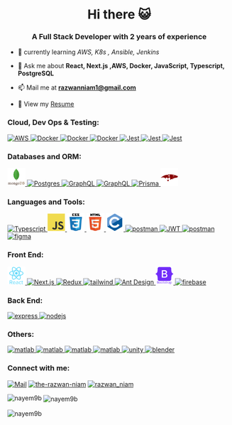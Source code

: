 <h1 align="center">Hi there 😺</h1>
<h3 align="center">A Full Stack Developer with 2 years of experience </h3>

- 🌱 currently learning _AWS, K8s , Ansible, Jenkins_

- 💬 Ask me about **React, Next.js ,AWS, Docker, JavaScript, Typescript, PostgreSQL**

- 📫 Mail me at **razwanniam1@gmail.com**

- 📄 View my [Resume](https://drive.google.com/file/d/1t0xLrT9RUPP_OCjL_f7T3BKv9gLIHGbl/view?usp=drive_link)

<h3 align="left">Cloud, Dev Ops & Testing:</h3>
<p align='left'>

  <a href="https://www.w3.org/html/" target="_blank" rel="noreferrer">
    <img
      src="https://w7.pngwing.com/pngs/862/624/png-transparent-aws-vector-brand-logos-icon.png"
      alt="AWS"
      width="40"
      height="40" />
  </a>
  <a href="https://www.w3.org/html/" target="_blank" rel="noreferrer">
    <img
      src="https://www.docker.com/wp-content/uploads/2022/03/vertical-logo-monochromatic.png"
      alt="Docker"
      width="40"
      height="40" />
  </a>
  <a href="https://www.w3.org/html/" target="_blank" rel="noreferrer">
    <img
      src="https://upload.wikimedia.org/wikipedia/commons/thumb/3/39/Kubernetes_logo_without_workmark.svg/2109px-Kubernetes_logo_without_workmark.svg.png"
      alt="Docker"
      width="40"
      height="40" />
  </a>
  <a href="https://www.w3.org/html/" target="_blank" rel="noreferrer">
    <img
      src="https://avatars.githubusercontent.com/u/1412239?s=280&v=4"
      alt="Docker"
      width="40"
      height="40" />
  </a>
    <a href="https://www.w3.org/html/" target="_blank" rel="noreferrer">
    <img
      src="https://cdn.freebiesupply.com/logos/large/2x/jest-logo-png-transparent.png"
      alt="Jest"
      width="40"
      height="40" />
  </a>
  </a>
    <a href="https://www.w3.org/html/" target="_blank" rel="noreferrer">
    <img
      src="https://user-images.githubusercontent.com/11247099/145112184-a9ff6727-661c-439d-9ada-963124a281f7.png"
      alt="Jest"
      width="40"
      height="40" />
  </a>
    <a href="https://www.w3.org/html/" target="_blank" rel="noreferrer">
    <img
      src="https://www.logiciels.pro/wp-content/uploads/2021/05/react-testing-library-avis-prix-alternatives-logiciel.webp"
      alt="Jest"
      width="40"
      height="40" />
  </a>
  </p>
  <h3 align="left">Databases and ORM:
</h3>
<a href="https://www.mongodb.com/" target="_blank" rel="noreferrer">
    <img
      src="https://raw.githubusercontent.com/devicons/devicon/master/icons/mongodb/mongodb-original-wordmark.svg"
      alt="mongodb"
      width="40"
      height="40" />
  </a>
<a href="https://www.mongodb.com/" target="_blank" rel="noreferrer">
    <img
      src="https://upload.wikimedia.org/wikipedia/commons/thumb/2/29/Postgresql_elephant.svg/1200px-Postgresql_elephant.svg.png"
      alt="Postgres"
      width="40"
      height="40" />
  </a>
<a href="https://www.mongodb.com/" target="_blank" rel="noreferrer">
    <img
      src="https://upload.wikimedia.org/wikipedia/commons/thumb/1/17/GraphQL_Logo.svg/2048px-GraphQL_Logo.svg.png"
      alt="GraphQL"
      width="40"
      height="40" />
  </a>
<a href="https://www.mongodb.com/" target="_blank" rel="noreferrer">
    <img
      src="https://d2eip9sf3oo6c2.cloudfront.net/tags/images/000/001/299/square_480/supabase-logo-icon_1.png"
      alt="GraphQL"
      width="40"
      height="40" />
  </a>
<a href="https://www.mongodb.com/" target="_blank" rel="noreferrer">
    <img
      src="https://seeklogo.com/images/P/prisma-logo-3805665B69-seeklogo.com.png"
      alt="Prisma"
      width="40"
      height="40" />
  </a>
<a href="https://www.mongodb.com/" target="_blank" rel="noreferrer">
    <img
      src="https://raw.githubusercontent.com/github/explore/80688e429a7d4ef2fca1e82350fe8e3517d3494d/topics/mongoose/mongoose.png"
      alt="Prisma"
      width="40"
      height="40" />
  </a>
<h3 align="left">Languages and Tools:</h3>
<p align='left'>
<a href="https://www.typescriptlang.org/" target="_blank" rel="noreferrer">
    <img
      src="https://upload.wikimedia.org/wikipedia/commons/thumb/4/4c/Typescript_logo_2020.svg/2048px-Typescript_logo_2020.svg.png"
      alt="Typescript"
      width="40"
      height="40" />
  </a>
   <a
    href="https://developer.mozilla.org/en-US/docs/Web/JavaScript"
    target="_blank"
    rel="noreferrer">
    <img
      src="https://raw.githubusercontent.com/devicons/devicon/master/icons/javascript/javascript-original.svg"
      alt="javascript"
      width="40"
      height="40" />
  </a>
    <a href="https://www.w3schools.com/css/" target="_blank" rel="noreferrer">
    <img
      src="https://raw.githubusercontent.com/devicons/devicon/master/icons/css3/css3-original-wordmark.svg"
      alt="css3"
      width="40"
      height="40" />
  </a>
  <a href="https://www.w3.org/html/" target="_blank" rel="noreferrer">
    <img
      src="https://raw.githubusercontent.com/devicons/devicon/master/icons/html5/html5-original-wordmark.svg"
      alt="html5"
      width="40"
      height="40" />
  </a>
    <a href="https://www.cprogramming.com/" target="_blank" rel="noreferrer">
    <img
      src="https://raw.githubusercontent.com/devicons/devicon/master/icons/c/c-original.svg"
      alt="c"
      width="40"
      height="40" />
  </a>
    <a href="https://www.w3.org/html/" target="_blank" rel="noreferrer">
    <img
      src="https://cdn.worldvectorlogo.com/logos/postman.svg"
      alt="postman"
      width="40"
      height="40" />
  </a>
  <a href="https://www.w3.org/html/" target="_blank" rel="noreferrer">
    <img
      src="https://cdn.worldvectorlogo.com/logos/jwt-3.svg"
      alt="JWT"
      width="40"
      height="40" />
  </a>
   <a href="https://www.w3.org/html/" target="_blank" rel="noreferrer">
    <img
      src="https://cdn4.iconfinder.com/data/icons/redis-2/1451/Untitled-2-512.png"
      alt="postman"
      width="40"
      height="40" />
  </a>
  <a href="https://www.figma.com/" target="_blank" rel="noreferrer">
    <img
      src="https://www.vectorlogo.zone/logos/figma/figma-icon.svg"
      alt="figma"
      width="40"
      height="40" />
  </a>
</p>
<h3 align="left">Front End:</h3>
<p align='left'><a href="https://reactjs.org/" target="_blank" rel="noreferrer">
    <img
      src="https://raw.githubusercontent.com/devicons/devicon/master/icons/react/react-original-wordmark.svg"
      alt="react"
      width="40"
      height="40" />
  </a>
    <a href="https://nextjs.org/" target="_blank" rel="noreferrer">
    <img
      src="https://w7.pngwing.com/pngs/87/586/png-transparent-next-js-hd-logo.png"
      alt="Next.js"
      width="40"
      height="40" />
  </a>
    <a href="https://redux.js.org/" target="_blank" rel="noreferrer">
    <img
      src="https://cdn.worldvectorlogo.com/logos/redux.svg"
      alt="Redux"
      width="40"
      height="40" />
  </a>
    <a href="https://tailwindcss.com/" target="_blank" rel="noreferrer">
    <img
      src="https://www.vectorlogo.zone/logos/tailwindcss/tailwindcss-icon.svg"
      alt="tailwind"
      width="40"
      height="40" />
  </a>
    <a href="https://tailwindcss.com/" target="_blank" rel="noreferrer">
    <img
      src="https://seeklogo.com/images/A/ant-design-logo-EAB6B3D5D9-seeklogo.com.png"
      alt="Ant Design"
      width="40"
      height="40" />
  </a>
    <a href="https://getbootstrap.com" target="_blank" rel="noreferrer">
    <img
      src="https://raw.githubusercontent.com/devicons/devicon/master/icons/bootstrap/bootstrap-plain-wordmark.svg"
      alt="bootstrap"
      width="40"
      height="40" />
  </a>
     <a href="https://reactrouter.com/en/main" target="_blank" rel="noreferrer">
    <img
      src="https://www.vectorlogo.zone/logos/firebase/firebase-icon.svg"
      alt="firebase"
      width="40"
      height="40" />
  </a>

  </p>
  
<h3 align="left">Back End:</h3>
<p align='left'>

<a href="https://expressjs.com" target="_blank" rel="noreferrer">
    <img
      src="https://e7.pngegg.com/pngimages/247/558/png-clipart-node-js-javascript-express-js-npm-react-github-angle-text.png"
      alt="express"
      width="40"
      height="40" />
  </a>
  <a href="https://nodejs.org" target="_blank" rel="noreferrer">
    <img
      src="https://upload.wikimedia.org/wikipedia/commons/thumb/d/d9/Node.js_logo.svg/2560px-Node.js_logo.svg.png"
      alt="nodejs"
      width="40"
      height="40" />
  </a>
  
  </p>
  <h3 align="left">Others:</h3>
  <p align='left'>
  <a href="https://www.mathworks.com/" target="_blank" rel="noreferrer">
    <img
      src="https://cdn-icons-png.flaticon.com/512/888/888879.png"
      alt="matlab"
      width="40"
      height="40" />
  </a>
  <a href="https://www.mathworks.com/" target="_blank" rel="noreferrer">
    <img
      src="https://upload.wikimedia.org/wikipedia/commons/2/21/Matlab_Logo.png"
      alt="matlab"
      width="40"
      height="40" />
  </a>
  <a href="https://www.mathworks.com/" target="_blank" rel="noreferrer">
    <img
      src="https://static-00.iconduck.com/assets.00/jira-icon-512x512-z7na7dot.png"
      alt="matlab"
      width="40"
      height="40" />
  </a>
  <a href="https://www.mathworks.com/" target="_blank" rel="noreferrer">
    <img
      src="https://cdn-icons-png.flaticon.com/512/6124/6124991.png"
      alt="matlab"
      width="40"
      height="40" />
  </a>
  <a href="https://unity.com/" target="_blank" rel="noreferrer">
    <img
      src="https://www.vectorlogo.zone/logos/unity3d/unity3d-icon.svg"
      alt="unity"
      width="40"
      height="40" />
  </a>
  <a href="https://www.blender.org/" target="_blank" rel="noreferrer">
    <img
      src="https://download.blender.org/branding/community/blender_community_badge_white.svg"
      alt="blender"
      width="40"
      height="40" />
  </a>
   </p>
<h3 align="left">Connect with me:</h3>
<p align="left">
  <a href="mailto:razwanniam1@gmail.com" target="blank"
    ><img
      align="center"
      src="https://upload.wikimedia.org/wikipedia/commons/thumb/7/7e/Gmail_icon_%282020%29.svg/1024px-Gmail_icon_%282020%29.svg.png"
      alt="Mail"
      height="30"
      width="40"
  /></a>
    <a href="https://www.linkedin.com/in/razwan-niam/" target="blank"
    ><img
      align="center"
      src="https://raw.githubusercontent.com/rahuldkjain/github-profile-readme-generator/master/src/images/icons/Social/linked-in-alt.svg"
      alt="the-razwan-niam"
      height="30"
      width="40"
  /></a>
  <a href="https://twitter.com/razwan_niam" target="blank"
    ><img
      align="center"
      src="https://raw.githubusercontent.com/rahuldkjain/github-profile-readme-generator/master/src/images/icons/Social/twitter.svg"
      alt="razwan_niam"
      height="30"
      width="40"
  /></a>
</p>

<p>

<img
    align="left"
    src="https://github-readme-stats-sigma-five.vercel.app/api/top-langs?username=nayem9b&show_icons=true&locale=en&layout=compact&theme=highcontrast"
    alt="nayem9b" />

</p>

<p>
  &nbsp;<img
    align="center"
    src="https://github-readme-stats-sigma-five.vercel.app/api?username=nayem9b&show_icons=true&theme=highcontrast"
    alt="nayem9b" />
</p>

<p>
  <img
    align="center"
    src="https://github-readme-streak-stats.herokuapp.com/?user=nayem9b&theme=highcontrast"
    alt="nayem9b" />
</p>
